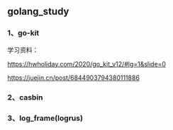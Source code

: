 ## golang_study

### 1、go-kit

学习资料：

https://hwholiday.com/2020/go_kit_v12/#lg=1&slide=0

https://juejin.cn/post/6844903794380111886

###  2、casbin

### 3、log_frame(logrus)

